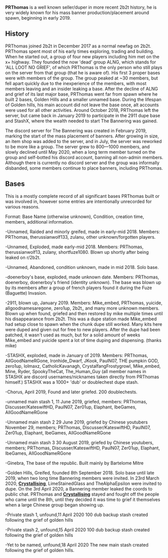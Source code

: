 **PRThomas** is a well known seller/duper in more recent 2b2t history, he is very widely known for his mass banner production/placement around spawn, beginning in early 2019.

## History
PRThomas joined 2b2t in December 2017 as a normal newfag on 2b2t. PRThomas spent most of his early times exploring, trading and building. When he started out, a group of four new players including him met on the x+ highway. They founded the now 'dead' group ALNG, which stands for 'ALL LOOT NO GRIEF', of which PRThomas is the only person who still plays on the server from that group (that he is aware of). His first 3 proper bases were with members of the group. The group peaked at ~30 members, but fell apart quickly due to the inexperience of the members, with most members leaving and an insider leaking a base. After the decline of ALNG and grief of its last major base, PRThomas went far from spawn where he built 2 bases, Golden Hills and a smaller unnamed base. During the lifespan of Golden hills, his main account did not leave the base once, alt accounts were used for all other activities. Around October 2018, PRThomas left the server, but came back in January 2019 to participate in the 2911 dupe base and StashX, where the wealth needed to start The Bannering was gained.

The discord server for The Bannering was created in February 2019, marking the start of the mass placement of banners. After growing in size, an item shop was added to the server, and in July, the server was reworked to be more like a group. The server grew to 800—1000 members, and slowly declined until May 2020, when a long term member turned on the group and self-botted his discord account, banning all non-admin members. Although there is currently no discord server and the group was informally disbanded, some members continue to place banners, including PRThomas.

## Bases
This is a mostly complete record of all significant bases PRThomas built or was involved in, however some entries are intentionally unrecorded for various reasons.

Format: Base Name (otherwise unknown), Condition, creation time, members, additional information.

-Unnamed, Raided and minorly greifed, made in early-mid 2018. Members: PRThomas, therussianwolf133, zulanu, other unknown/forgotten players.

-Unnamed, Exploded, made early-mid 2018. Members: PRThomas, therussianwolf13, zulany, shortfuze1080. Blown up shortly after being leaked on r/2b2t.

-Unnamed, Abandoned, condition unknown, made in mid 2018. Solo base.

-doenerboy's base, exploded, made unknown date. Members: PRThomas, doenerboy, doenerboy's friend (identity unknown). The base was blown up by its members after a group of french players found it during the Fuze (Baguette) Invasion.

-2911, blown up, January 2019. Members: Mike_embed, PRThomas, yuicide, allgoodnamesaregone, zero1up, 2b2t_ and many more unknown members. Blown up when found, griefed and then restored by mike multiple times until his disappearance from 2b2t. This was a dupe station made Mike_embed had setup close to spawn when the chunk dupe still worked. Many kits here were duped and given out for free to new players. After the dupe had been patched, it wasn't used as much, but for a solid amount of weeks Mike_embed and yuicide spent a lot of time duping and dispensing. (thanks mike)

-STASHX, exploded, made in January of 2019. Members: PRThomas, AllGoodNameRGone, Ironhide_Dwarf, JKook, PaulN07, THE pumpkin GOD, zero1up, lolmaxz, CatholicKavanagh, CrystalfangFrostygrowl, Mike_embed, Mine, Ryder, SpookyTheCat, The_Human_Guy (all member names in STASHX are discord usernames/nicknames taken directly from PRThomas himself.) STASHX was a 1000+ 'dub' or doublechest dupe stash.

-Chorus, April 2019, Found and later griefed. 200 doublechests.

-unnamed main stash 1, 11 June 2019, griefed, members: PRThomas, Discusser/KateswiftHD, PaulN07, Zer01up, Elaphant, IbeGames, AllGoodNameRGone

-Unnamed main stash 2 29 June 2019, griefed by Chinese youtubers November 29, members; PRThomas, Discusser/KateswiftHD, PaulN07, Zer01up, Elaphant, IbeGames, AllGoodNameRGone

-Unnamed main stash 3 30 August 2019, griefed by Chinese youtubers, members; PRThomas, Discusser/KateswiftHD, PaulN07, Zer01up, Elaphant, IbeGames, AllGoodNameRGone

-Ginebra, The base of the republic. Built mainly by Bartelome Mitre

-Golden Hills, Greifed, founded 8th September 2018. Solo base until late 2019, when two long time Bannering members were invited. In 23rd March 2020, **[Crystallising](https://2b2t.miraheze.org/wiki/Crystallising)**, LimeStainedGlass and TheAlphaEpsilon were invited to dupe. On the 3rd April 2020, a Bannering member leaked the coords to public chat. PRThomas and **[Crystallising](https://2b2t.miraheze.org/wiki/Crystallising)** stayed and fought off the people who came until the 8th, until they decided it was time to grief it themselves when a large Chinese group began showing up.

-Private stash 1, unfound,11 April 2020 100 dub backup stash created following the grief of golden hills

-Private stash 2, unfound,15 April 2020 100 dub backup stash created following the grief of golden hills

-Yet to be named, unfound,18 April 2020 The new main stash created following the grief of golden hills.